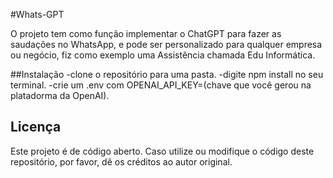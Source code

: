 #Whats-GPT

O projeto tem como função implementar o ChatGPT para fazer as saudações no WhatsApp, e pode ser personalizado para qualquer empresa ou negócio, fiz como exemplo uma Assistência chamada Edu Informática.

##Instalação
-clone o repositório para uma pasta.
-digite npm install no seu terminal.
-crie um .env com OPENAI_API_KEY=(chave que você gerou na platadorma da OpenAI).

## Licença

Este projeto é de código aberto. Caso utilize ou modifique o código deste repositório, por favor, dê os créditos ao autor original.
